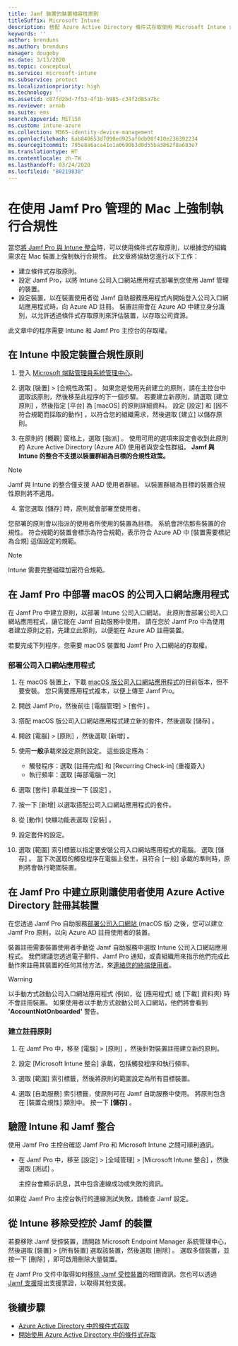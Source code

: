 ```yaml
---
title: Jamf 裝置的裝置相容性原則
titleSuffix: Microsoft Intune
description: 搭配 Azure Active Directory 條件式存取使用 Microsoft Intune 合規性政策，來協助保護受 Jamf 管理的裝置。
keywords: ''
author: brenduns
ms.author: brenduns
manager: dougeby
ms.date: 3/13/2020
ms.topic: conceptual
ms.service: microsoft-intune
ms.subservice: protect
ms.localizationpriority: high
ms.technology: ''
ms.assetid: c87fd2bd-7f53-4f1b-b985-c34f2d85a7bc
ms.reviewer: arnab
ms.suite: ems
search.appverid: MET150
ms.custom: intune-azure
ms.collection: M365-identity-device-management
ms.openlocfilehash: 6ab840653d7090ed925af0db08f410e236392234
ms.sourcegitcommit: 795e8a6aca41e1a0690b3d0d55ba3862f8a683e7
ms.translationtype: HT
ms.contentlocale: zh-TW
ms.lasthandoff: 03/24/2020
ms.locfileid: "80219838"
---
```

# <a name="enforce-compliance-on-macs-managed-with-jamf-pro"></a>在使用 Jamf Pro 管理的 Mac 上強制執行合規性

當您[將 Jamf Pro 與 Intune 整合](conditional-access-integrate-jamf.md)時，可以使用條件式存取原則，以根據您的組織需求在 Mac 裝置上強制執行合規性。  此文章將協助您進行以下工作：  

- 建立條件式存取原則。
- 設定 Jamf Pro，以將 Intune 公司入口網站應用程式部署到您使用 Jamf 管理的裝置。
- 設定裝置，以在裝置使用者從 Jamf 自助服務應用程式內開始登入公司入口網站應用程式時，向 Azure AD 註冊。 裝置註冊會在 Azure AD 中建立身分識別，以允許透過條件式存取原則來評估裝置，以存取公司資源。  
 
此文章中的程序需要 Intune 和 Jamf Pro 主控台的存取權。

## <a name="set-up-device-compliance-policies-in-intune"></a>在 Intune 中設定裝置合規性原則

1. 登入 [Microsoft 端點管理員系統管理中心](https://go.microsoft.com/fwlink/?linkid=2109431)。

2. 選取 [裝置]   > [合規性政策]  。 如果您是使用先前建立的原則，請在主控台中選取該原則，然後移至此程序的下一個步驟。 若要建立新原則，請選取 [建立原則]  ，然後指定 [平台]  為 [macOS]  的原則詳細資料。 設定 [設定]  和 [因不符合規範而採取的動作]  ，以符合您的組織需求，然後選取 [建立]  以儲存原則。

3. 在原則的 [概觀]  窗格上，選取 [指派]  。 使用可用的選項來設定會收到此原則的 Azure Active Directory (Azure AD) 使用者與安全性群組。 **Jamf 與 Intune 的整合不支援以裝置群組為目標的合規性政策。**

> [!NOTE]
> Jamf 與 Intune 的整合僅支援 AAD 使用者群組。 以裝置群組為目標的裝置合規性原則將不適用。

4. 當您選取 [儲存]  時，原則就會部署至使用者。  

您部署的原則會以指派的使用者所使用的裝置為目標。 系統會評估那些裝置的合規性。 符合規範的裝置會標示為符合規範，表示符合 Azure AD 中 [裝置需要標記為合規]  這個設定的規範。  

> [!NOTE]
> Intune 需要完整磁碟加密符合規範。

## <a name="deploy-the-company-portal-app-for-macos-in-jamf-pro"></a>在 Jamf Pro 中部署 macOS 的公司入口網站應用程式

在 Jamf Pro 中建立原則，以部署 Intune 公司入口網站。 此原則會部署公司入口網站應用程式，讓它能在 Jamf 自助服務中使用。 請在您於 Jamf Pro 中為使用者建立原則之前，先建立此原則，以便能在 Azure AD 註冊裝置。  

若要完成下列程序，您需要 macOS 裝置和 Jamf Pro 入口網站的存取權。 

### <a name="to-deploy-the-company-portal-app"></a>部署公司入口網站應用程式  

1. 在 macOS 裝置上，下載 [macOS 版公司入口網站應用程式](https://go.microsoft.com/fwlink/?linkid=862280)的目前版本，但不要安裝。 您只需要應用程式複本，以便上傳至 Jamf Pro。  

2. 開啟 Jamf Pro，然後前往 [電腦管理]   > [套件]  。

3. 搭配 macOS 版公司入口網站應用程式建立新的套件，然後選取 [儲存]  。

4. 開啟 [電腦]   > [原則]  ，然後選取 [新增]  。

5. 使用**一般**承載來設定原則設定。 這些設定應為：
   - 觸發程序：選取 [註冊完成]  和 [Recurring Check-in] (重複簽入) 
   - 執行頻率：選取 [每部電腦一次] 

6. 選取 [套件]  承載並按一下 [設定]  。

7. 按一下 [新增]  以選取搭配公司入口網站應用程式的套件。

8. 從 [動作]  快顯功能表選取 [安裝]  。
9. 設定套件的設定。

10. 選取 [範圍]  索引標籤以指定要安裝公司入口網站應用程式的電腦。 選取 [儲存]  。 當下次選取的觸發程序在電腦上發生，且符合 [一般]  承載的準則時，原則將會執行範圍裝置。

## <a name="create-a-policy-in-jamf-pro-to-have-users-register-their-devices-with-azure-active-directory"></a>在 Jamf Pro 中建立原則讓使用者使用 Azure Active Directory 註冊其裝置  

在您透過 Jamf Pro 自助服務[部署公司入口網站 ](conditional-access-assign-jamf.md#deploy-the-company-portal-app-for-macos-in-jamf-pro) (macOS 版) 之後，您可以建立 Jamf Pro 原則，以向 Azure AD 註冊使用者的裝置。 

裝置註冊需要裝置使用者手動從 Jamf 自助服務中選取 Intune 公司入口網站應用程式。 我們建議您透過電子郵件、Jamf Pro 通知，或貴組織用來指示他們完成此動作來註冊其裝置的任何其他方法，來[連絡您的終端使用者](../fundamentals/end-user-educate.md)。 

> [!WARNING]
> 以手動方式啟動公司入口網站應用程式 (例如，從 [應用程式] 或 [下載] 資料夾) 時不會註冊裝置。 如果使用者以手動方式啟動公司入口網站，他們將會看到 **'AccountNotOnboarded'** 警告。

### <a name="to-create-the-registration-policy"></a>建立註冊原則  

1. 在 Jamf Pro 中，移至 [電腦]   > [原則]  ，然後針對裝置註冊建立新的原則。

2. 設定 [Microsoft Intune 整合]  承載，包括觸發程序和執行頻率。

3. 選取 [範圍]  索引標籤，然後將原則的範圍設定為所有目標裝置。

4. 選取 [自助服務]  索引標籤，使原則可在 Jamf 自助服務中使用。 將原則包含在 [裝置合規性]  類別中。 按一下 **[儲存]** 。

## <a name="validate-intune-and-jamf-integration"></a>驗證 Intune 和 Jamf 整合  

使用 Jamf Pro 主控台確認 Jamf Pro 和 Microsoft Intune 之間可順利通訊。 

- 在 Jamf Pro 中，移至 [設定]   > [全域管理]   > [Microsoft Intune 整合]  ，然後選取 [測試]  。

    主控台會顯示訊息，其中包含連線成功或失敗的資訊。  

如果從 Jamf Pro 主控台執行的連線測試失敗，請檢查 Jamf 設定。 


## <a name="removing-a-jamf-managed-device-from-intune"></a>從 Intune 移除受控於 Jamf 的裝置

若要移除 Jamf 受控裝置，請開啟 Microsoft Endpoint Manager 系統管理中心，然後選取 [裝置]   > [所有裝置]  選取該裝置，然後選取 [刪除]  。  選取多個裝置，並按一下 [刪除]  ，即可啟用刪除大量裝置。

在 Jamf Pro 文件中取得如何[移除 Jamf 受控裝置](https://www.jamf.com/jamf-nation/articles/80/unmanaging-computers-while-preserving-their-inventory-information)的相關資訊。您也可以透過 [Jamf 支援](https://www.jamf.com/support/)提出支援票證，以取得其他支援。 

## <a name="next-steps"></a>後續步驟

- [Azure Active Directory 中的條件式存取](https://docs.microsoft.com/azure/active-directory/active-directory-conditional-access-azure-portal)
- [開始使用 Azure Active Directory 中的條件式存取](https://docs.microsoft.com/azure/active-directory/active-directory-conditional-access-azure-portal-get-started)
